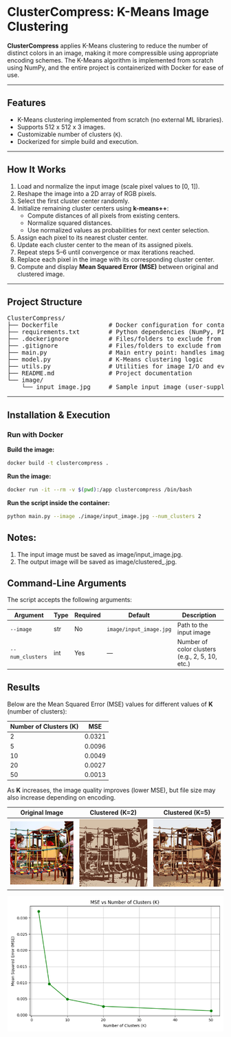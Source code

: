# ClusterCompress: K-Means Image Clustering

**ClusterCompress** applies K-Means clustering to reduce the number of distinct colors in an image, making it more compressible using appropriate encoding schemes. The K-Means algorithm is implemented from scratch using NumPy, and the entire project is containerized with Docker for ease of use.

---

## Features

- K-Means clustering implemented from scratch (no external ML libraries).
- Supports 512 x 512 x 3 images.
- Customizable number of clusters (`K`).
- Dockerized for simple build and execution.

---

## How It Works

1. Load and normalize the input image (scale pixel values to \[0, 1\]).
2. Reshape the image into a 2D array of RGB pixels.
3. Select the first cluster center randomly.
4. Initialize remaining cluster centers using **k-means++**:
   - Compute distances of all pixels from existing centers.
   - Normalize squared distances.
   - Use normalized values as probabilities for next center selection.
5. Assign each pixel to its nearest cluster center.
6. Update each cluster center to the mean of its assigned pixels.
7. Repeat steps 5–6 until convergence or max iterations reached.
8. Replace each pixel in the image with its corresponding cluster center.
9. Compute and display **Mean Squared Error (MSE)** between original and clustered image.

---

## Project Structure

<pre>
ClusterCompress/
├── Dockerfile              # Docker configuration for containerized execution
├── requirements.txt        # Python dependencies (NumPy, PIL, etc.)
├── .dockerignore           # Files/folders to exclude from Docker builds
├── .gitignore              # Files/folders to exclude from Git commits
├── main.py                 # Main entry point: handles image clustering
├── model.py                # K-Means clustering logic
├── utils.py                # Utilities for image I/O and evaluation
├── README.md               # Project documentation
└── image/
    └── input_image.jpg     # Sample input image (user-supplied)
</pre>

---

## Installation & Execution

### Run with Docker

**Build the image:**

```bash
docker build -t clustercompress .
```

**Run the image:**
```bash
docker run -it --rm -v $(pwd):/app clustercompress /bin/bash
```

**Run the script inside the container:**
```bash
python main.py --image ./image/input_image.jpg --num_clusters 2
```

## Notes:
1. The input image must be saved as image/input_image.jpg.
2. The output image will be saved as image/clustered_<k>.jpg.

## Command-Line Arguments

The script accepts the following arguments:

| Argument           | Type | Required | Default                    | Description                                      |
|--------------------|------|----------|----------------------------|--------------------------------------------------|
| `--image`          | str  | No       | `image/input_image.jpg`    | Path to the input image                          |
| `--num_clusters`   | int  | Yes      | —                          | Number of color clusters (e.g., 2, 5, 10, etc.)  |

## Results

Below are the Mean Squared Error (MSE) values for different values of **K** (number of clusters):

| Number of Clusters (K) | MSE                         |
|------------------------|-----------------------------|
| 2                      | 0.0321                      |
| 5                      | 0.0096                      |
| 10                     | 0.0049                      |
| 20                     | 0.0027                      |
| 50                     | 0.0013                      |

As **K** increases, the image quality improves (lower MSE), but file size may also increase depending on encoding.

| Original Image | Clustered (K=2) | Clustered (K=5) |
|----------------|------------------|------------------|
| ![](image/input_image.jpg) | ![](image/image_clustered_2.jpg) | ![](image/image_clustered_5.jpg) |

![MSE vs K](plots/mse_vs_k.png)
